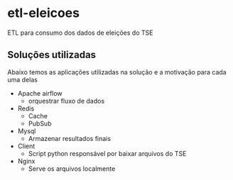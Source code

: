 # etl-eleicoes
ETL para consumo dos dados de eleições do TSE

## Soluções utilizadas
Abaixo temos as aplicações utilizadas na solução e a motivação para cada uma delas
- Apache airflow
  - orquestrar fluxo de dados
- Redis
  - Cache
  - PubSub
- Mysql
  - Armazenar resultados finais
- Client
  - Script python responsável por baixar arquivos do TSE
- Nginx
  - Serve os arquivos localmente
